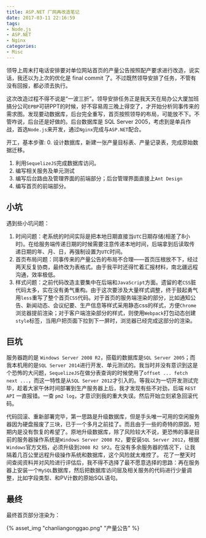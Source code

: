 ```yaml
---
title: ASP.NET 厂网再改造笔记
date: 2017-03-11 22:16:59
tags:
- Node.js
- ASP.NET
- Nginx
categories:
- Misc
---
```

领导上周末打电话安排要对单位网站首页的产量公告按照配产要求进行改造，说实话，我还以为上次的优化是 final commit 了。不过既然领导安排了任务，不管有没有回报，都必须去执行。

这次改造过程不得不说是“一波三折”。领导安排任务正是我天天在局办公大厦加班搞分公司`EPBP`可研PPT的时候，好不容易周三晚上得空了，才开始分析同事传来的需求图。发现要动数据库，后台完全重写，首页按照领导的布局，可能放不下。不管咋说，后台还是好做的。后台数据库是 SQL Server 2005，考虑到是单兵作战，首选`Node.js`来开发，通过`Nginx`完成与`ASP.NET`配合。

开工，基本步骤:
0. 设计数据库，新建一张产量目标表、产量记录表，完成原始数据迁移。
1. 利用`SequelizeJS`完成数据库访问。
2. 编写相关服务及单元测试
3. 编写后台路由及管理界面的前端部分；后台管理界面直接上`Ant Design`
5. 编写首页的前端部分。

## 小坑

遇到些小坑问题：

1. 时间问题：老系统的时间实际是把本地日期直接当`UTC`日期存储(相差了8小时)。在给服务端传递日期的时候需要注意传递本地时间，后端拿到后读取传递日期的年、月、日，再强制设置为`UTC`时间。
2. 首页布局问题：同事传来的产量公告的布局不合理——首页压根放不下，经过两天反复协商，最终改为表格式。由于我平时还得忙着汇报材料，南北疆远程沟通，效率极低。
3. 样式问题：之前代码改造主要集中在后端和`JavaScript`方面。遗留的老`CSS`脏代码太多，实在没有勇气重构。由于这次要涉及大量样式调整，终于鼓起勇气用`less`重写了整个首页`CSS`代码。对于首页的服务端渲染的部分，比如通知公告、新闻动态、会议纪要、生产信息等样式采用静态css的样式，方便`Chrome`浏览器提前渲染；对于客户端渲染部分的样式，则使用`Webpack`打包动态创建`style`标签，当用户把页面下拉到下一屏时，浏览器已经完成这部分的渲染。

## 巨坑

服务器跑的是 `Windows Server 2008 R2`，搭载的数据库是`SQL Server 2005`；而我本机用的是`SQL Server 2014`进行开发、单元测试的。我当时并没有意识到这是个恐怖的大问题，`SequelizeJS`在做分表查询的时候使用了`offset ... fetch next ...`，而这一特性是从`SQL Server 2012`才引入的。等我以为一切开发测试完毕，趁着大家午休时间部署到生产服务器上后，我才发现有些不对劲，后端 `REST API` 一直报错。一查 `pm2 log`，才意识到我的重大失误。然后开始立刻紧急回滚代码。

代码回滚、重新部署完毕，第一思路是升级数据库，但是手头唯一可用的空闲服务器因为硬盘报废了三块，已于一个多月之前挂了。而且由于一些的奇特的原因，短期内是没有恢复的希望了。原地升级数据库，除了风险较大不说，更恐怖的事是目前的服务器操作系统是`Windows Server 2008 R2`，要安装`SQL Server 2012`，根据`Windows`官方文档，必须升级到`2008 R2 SP2`。在没有多余服务器的情况下，让我隔着几百公里远程升级操作系统和数据库，这个风险就太难控了。
花了一整天时间查阅资料并对风险进行评估后，我不得不选择了最不愿意选择的思路：再在服务器上安装一个`MySQL`数据库，然后把数据库访问层及相关服务的代码进行少量调整，比如字段类型、和PV计数的原始SQL语句。

## 最终

最终首页部分渲染为：

{% asset_img "chanliangonggao.png" "产量公告"  %}
